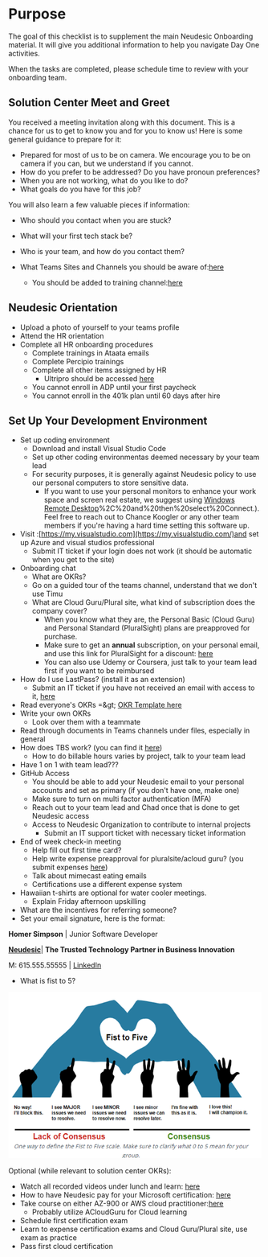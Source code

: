 # Purpose

The goal of this checklist is to supplement the main Neudesic Onboarding material. It will give you additional information to help you navigate Day One activities.

When the tasks are completed, please schedule time to review with your onboarding team.

## Solution Center Meet and Greet

You received a meeting invitation along with this document. This is a chance for us to get to know you and for you to know us! Here is some general guidance to prepare for it:

- Prepared for most of us to be on camera. We encourage you to be on camera if you can, but we understand if you cannot.
- How do you prefer to be addressed? Do you have pronoun preferences?
- When you are not working, what do you like to do?
- What goals do you have for this job?

You will also learn a few valuable pieces if information:

- Who should you contact when you are stuck?
- What will your first tech stack be?
- Who is your team, and how do you contact them?
- What Teams Sites and Channels you should be aware of:[here](https://teams.microsoft.com/l/team/19%3A5c6792bf32d04aae8188b4d0a03504d8%40thread.tacv2/conversations?groupId=3b980522-0ccb-488d-9eef-cb17b8e37dba&tenantId=687f51c3-0c5d-4905-84f8-97c683a5b9d1)

  - You should be added to training channel:[here](https://teams.microsoft.com/l/team/19%3A1de4503dc1e048d8a8b6872d0c201a68%40thread.skype/conversations?groupId=bb3c8b24-db95-4497-97eb-6708f6b5cccd&tenantId=687f51c3-0c5d-4905-84f8-97c683a5b9d1)

## Neudesic Orientation

- Upload a photo of yourself to your teams profile
- Attend the HR orientation
- Complete all HR onboarding procedures
  - Complete trainings in Ataata emails
  - Complete Percipio trainings
  - Complete all other items assigned by HR
    - Ultripro should be accessed [here](https://neudesic.ultipro.com/)
  - You cannot enroll in ADP until your first paycheck
  - You cannot enroll in the 401k plan until 60 days after hire

## Set Up Your Development Environment

- Set up coding environment
  - Download and install Visual Studio Code
  - Set up other coding environmentas deemed necessary by your team lead
  - For security purposes, it is generally against Neudesic policy to use our personal computers to store sensitive data.
    - If you want to use your personal monitors to enhance your work space and screen real estate, we suggest using [Windows Remote Desktop](https://support.microsoft.com/en-us/windows/how-to-use-remote-desktop-5fe128d5-8fb1-7a23-3b8a-41e636865e8c#:~:text=Use%20Remote%20Desktop%20to%20connect,)%2C%20and%20then%20select%20Connect.). Feel free to reach out to Chance Koogler or any other team members if you're having a hard time setting this software up.
- Visit :[https://my.visualstudio.com](https://my.visualstudio.com/)and set up Azure and visual studios professional
  - Submit IT ticket if your login does not work (it should be automatic when you get to the site)
- Onboarding chat
  - What are OKRs?
  - Go on a guided tour of the teams channel, understand that we don't use Timu
  - What are Cloud Guru/Plural site, what kind of subscription does the company cover?
    - When you know what they are, the Personal Basic (Cloud Guru) and Personal Standard (PluralSight) plans are preapproved for purchase.
    - Make sure to get an **annual** subscription, on your personal email, and use this link for PluralSight for a discount: [here](https://learn.pluralsight.com/campaigns/referral?aid=7010a000001xAKUAA2&utm_source=individual&utm_medium=digital_referral_program&rsProgram%3Db2b%26rsCode=CODE3226241&rsShareMedium=DIRECT&rsEngagementMedium=EMBED&_saasquatch=eyJhcHAucmVmZXJyYWxzYWFzcXVhdGNoLmNvbSI6eyJhOHA2d2tqYXd4cGppX0NPREUiOnsiY29kZXMiOnsiY2xhc3NpYyI6IkNPREUzMjI2MjQxIn0sImxpbmtzIjp7ImNsYXNzaWMiOiJodHRwOi8vcmVmZXJyYWwucGx1cmFsc2lnaHQuY29tL21RbHVqSUcifX19fQ)
    - You can also use Udemy or Coursera, just talk to your team lead first if you want to be reimbursed
- How do I use LastPass? (install it as an extension)
  - Submit an IT ticket if you have not received an email with access to it, [here](https://support.neudesic.com/)
- Read everyone's OKRs =\&gt; [OKR Template here](https://teams.microsoft.com/l/file/C31FDE2E-B0A3-4DEA-9FD6-6F09AF36D1BF?tenantId=687f51c3-0c5d-4905-84f8-97c683a5b9d1&fileType=docx&objectUrl=https%3A%2F%2Fneudesic.sharepoint.com%2Fsites%2FColumbusSolutionCenter%2FShared%20Documents%2FOKRs%2FResources%2FOKR%20Template.docx&baseUrl=https%3A%2F%2Fneudesic.sharepoint.com%2Fsites%2FColumbusSolutionCenter&serviceName=teams&threadId=19:cc75268393d24db9876933383fb01d5f@thread.tacv2&groupId=3b980522-0ccb-488d-9eef-cb17b8e37dba)
- Write your own OKRs
  - Look over them with a teammate
- Read through documents in Teams channels under files, especially in general
- How does TBS work? (you can find it [here](https://employees.neudesic.com/apps/))
  - How to do billable hours varies by project, talk to your team lead
- Have 1 on 1 with team lead???
- GitHub Access
  - You should be able to add your Neudesic email to your personal accounts and set as primary (if you don't have one, make one)
  - Make sure to turn on multi factor authentication (MFA)
  - Reach out to your team lead and Chad once that is done to get Neudesic access
  - Access to Neudesic Organization to contribute to internal projects
    - Submit an IT support ticket with necessary ticket information
- End of week check-in meeting
  - Help fill out first time card?
  - Help write expense preapproval for pluralsite/acloud guru? (you submit expenses [here](https://employees.neudesic.com/apps/))
  - Talk about mimecast eating emails
  - Certifications use a different expense system
- Hawaiian t-shirts are optional for water cooler meetings.
  - Explain Friday afternoon upskilling
- What are the incentives for referring someone?
- Set your email signature, here is the format:

**Homer Simpson** | Junior Software Developer

[**Neudesic**](http://www.neudesic.com/)| **The Trusted Technology Partner in Business Innovation**

M: 615.555.55555 | [LinkedIn](https://www.linkedin.com/in/homer-simpson)

- What is fist to 5?

![Fist to Five](/images/fist-to-five.png)

Optional (while relevant to solution center OKRs):

- Watch all recorded videos under lunch and learn: [here](https://neudesic.sharepoint.com/sites/ColumbusSolutionCenter/Shared%20Documents/Forms/AllItems.aspx?FolderCTID=0x0120009EAB70F532DDF948883EFE0D084707C6&viewid=6c3666f1%2Da2ca%2D4a25%2Daae2%2D9f549238ff10&id=%2Fsites%2FColumbusSolutionCenter%2FShared%20Documents%2FLearning%2FLunch%20N%20Learn%20Recordings)
- How to have Neudesic pay for your Microsoft certification: [here](https://teams.microsoft.com/l/file/61C54021-0C8A-45F1-A97B-365D4DEE9A17?tenantId=687f51c3-0c5d-4905-84f8-97c683a5b9d1&fileType=docx&objectUrl=https%3A%2F%2Fneudesic.sharepoint.com%2Fsites%2FColumbusSolutionCenter%2FShared%20Documents%2FLearning%2FCertification%20resources%2FHow%20to%20get%20coupons%20for%20Microsoft%20certification%20exams.docx&baseUrl=https%3A%2F%2Fneudesic.sharepoint.com%2Fsites%2FColumbusSolutionCenter&serviceName=teams&threadId=19:5755d4dd9999489db8a215165ef90f08@thread.tacv2&groupId=3b980522-0ccb-488d-9eef-cb17b8e37dba)
- Take course on either AZ-900 or AWS cloud practitioner:[here](https://neudesic.sharepoint.com/sites/ColumbusSolutionCenter/Shared%20Documents/Forms/AllItems.aspx?RootFolder=%2Fsites%2FColumbusSolutionCenter%2FShared%20Documents%2FLearning%2FCertification%20recourses&FolderCTID=0x0120009EAB70F532DDF948883EFE0D084707C6)
  - Probably utilize ACloudGuru for Cloud learning
- Schedule first certification exam
- Learn to expense certification exams and Cloud Guru/Plural site, use exam as practice
- Pass first cloud certification
